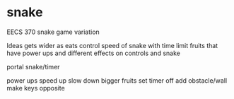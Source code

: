 # snake
EECS 370 snake game variation

Ideas
gets wider as eats
control speed of snake with time limit
fruits that have power ups and different effects on controls and snake

portal snake/timer


power ups 
speed up
slow down
bigger fruits
set timer off
add obstacle/wall
make keys opposite


